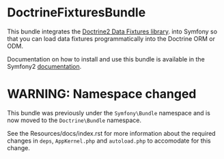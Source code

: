 DoctrineFixturesBundle
======================

This bundle integrates the [Doctrine2 Data Fixtures library](https://github.com/doctrine/data-fixtures).
into Symfony so that you can load data fixtures programmatically into the Doctrine ORM or ODM.

Documentation on how to install and use this bundle is available in the
Symfony2 [documentation](http://symfony.com/doc/current/bundles/DoctrineFixturesBundle/index.html).

WARNING: Namespace changed
==========================

This bundle was previously under the `Symfony\Bundle` namespace and is now moved to the
`Doctrine\Bundle` namespace.

See the Resources/docs/index.rst for more information about the required changes in `deps`,
`AppKernel.php` and `autoload.php` to accomodate for this change.

